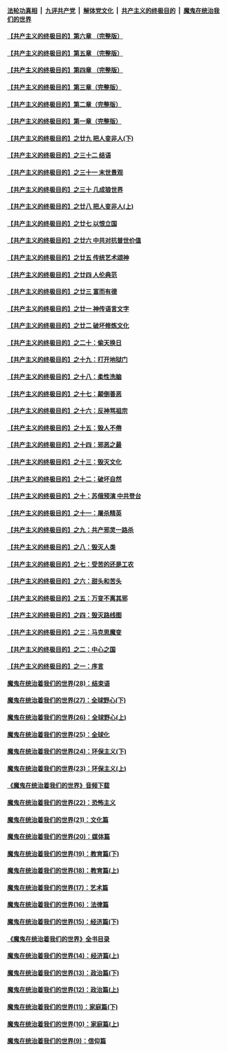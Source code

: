 ####  [法轮功真相](../../../../basic/blob/master/README.md?t=06202331) &nbsp;|&nbsp; [九评共产党](../../../../9ping.md/blob/master/README.md?t=06202331) &nbsp;|&nbsp; [解体党文化](../../../../jtdwh.md/blob/master/README.md?t=06202331)  &nbsp;|&nbsp; [共产主义的终极目的](../../../../gczydzjmd.md/blob/master/README.md?t=06202331) &nbsp;|&nbsp; [魔鬼在统治我们的世界](../../../../mgztzwmdsj.md/blob/master/README.md?t=06202331) 

#### [【共产主义的终极目的】第六章 （完整版）](../pages/nsc422/n11428913.md?t=06202331) 

#### [【共产主义的终极目的】第五章 （完整版）](../pages/nsc422/n11428912.md?t=06202331) 

#### [【共产主义的终极目的】第四章 （完整版）](../pages/nsc422/n11428907.md?t=06202331) 

#### [【共产主义的终极目的】第三章（完整版）](../pages/nsc422/n11428848.md?t=06202331) 

#### [【共产主义的终极目的】第二章（完整版）](../pages/nsc422/n11428831.md?t=06202331) 

#### [【共产主义的终极目的】第一章（完整版）](../pages/nsc422/n11417651.md?t=06202331) 

#### [【共产主义的终极目的】之廿九 把人变非人(下)](../pages/nsc422/n11344140.md?t=06202331) 

#### [【共产主义的终极目的】之三十二 结语](../pages/nsc422/n11360535.md?t=06202331) 

#### [【共产主义的终极目的】之三十一 末世景观](../pages/nsc422/n11351129.md?t=06202331) 

#### [【共产主义的终极目的】之三十 几成狼世界](../pages/nsc422/n11348280.md?t=06202331) 

#### [【共产主义的终极目的】之廿八 把人变非人(上)](../pages/nsc422/n11340492.md?t=06202331) 

#### [【共产主义的终极目的】之廿七 以恨立国](../pages/nsc422/n11336944.md?t=06202331) 

#### [【共产主义的终极目的】之廿六 中共对抗普世价值](../pages/nsc422/n11324785.md?t=06202331) 

#### [【共产主义的终极目的】之廿五 传统艺术颂神](../pages/nsc422/n11296396.md?t=06202331) 

#### [【共产主义的终极目的】之廿四 人伦典范](../pages/nsc422/n11296397.md?t=06202331) 

#### [【共产主义的终极目的】之廿三 富而有德](../pages/nsc422/n11283598.md?t=06202331) 

#### [【共产主义的终极目的】之廿一 神传语言文字](../pages/nsc422/n11263265.md?t=06202331) 

#### [【共产主义的终极目的】之廿二 破坏修炼文化](../pages/nsc422/n11245728.md?t=06202331) 

#### [【共产主义的终极目的】之二十：偷天换日](../pages/nsc422/n11238846.md?t=06202331) 

#### [【共产主义的终极目的】之十九：打开地狱门](../pages/nsc422/n11206376.md?t=06202331) 

#### [【共产主义的终极目的】之十八：柔性洗脑](../pages/nsc422/n11199994.md?t=06202331) 

#### [【共产主义的终极目的】之十七：颠倒善恶](../pages/nsc422/n11179782.md?t=06202331) 

#### [【共产主义的终极目的】之十六：反神骂祖宗](../pages/nsc422/n11166798.md?t=06202331) 

#### [【共产主义的终极目的】之十五：毁人不倦](../pages/nsc422/n11166792.md?t=06202331) 

#### [【共产主义的终极目的】之十四：邪恶之最](../pages/nsc422/n11150249.md?t=06202331) 

#### [【共产主义的终极目的】之十三：毁灭文化](../pages/nsc422/n11135227.md?t=06202331) 

#### [【共产主义的终极目的】之十二：破坏自然](../pages/nsc422/n11135214.md?t=06202331) 

#### [【共产主义的终极目的】之十：苏俄预演 中共登台](../pages/nsc422/n11118424.md?t=06202331) 

#### [【共产主义的终极目的】之十一：屠杀精英](../pages/nsc422/n11118442.md?t=06202331) 

#### [【共产主义的终极目的】之九：共产邪灵一路杀](../pages/nsc422/n11114139.md?t=06202331) 

#### [【共产主义的终极目的】之八：毁灭人类](../pages/nsc422/n11108503.md?t=06202331) 

#### [【共产主义的终极目的】之七：受苦的还是工农](../pages/nsc422/n11101809.md?t=06202331) 

#### [【共产主义的终极目的】之六：甜头和苦头](../pages/nsc422/n11096971.md?t=06202331) 

#### [【共产主义的终极目的】之五：万变不离其邪](../pages/nsc422/n11091285.md?t=06202331) 

#### [【共产主义的终极目的】之四：毁灭路线图](../pages/nsc422/n11086284.md?t=06202331) 

#### [【共产主义的终极目的】之三：马克思魔变](../pages/nsc422/n11061941.md?t=06202331) 

#### [【共产主义的终极目的】之二：中心之国](../pages/nsc422/n11047728.md?t=06202331) 

#### [【共产主义的终极目的】之一：序言](../pages/nsc422/n11086077.md?t=06202331) 

#### [魔鬼在统治着我们的世界(28)：结束语](../pages/nsc422/n10936246.md?t=06202331) 

#### [魔鬼在统治着我们的世界(27)：全球野心(下)](../pages/nsc422/n10928319.md?t=06202331) 

#### [魔鬼在统治着我们的世界(26)：全球野心(上)](../pages/nsc422/n10900318.md?t=06202331) 

#### [魔鬼在统治着我们的世界(25)：全球化](../pages/nsc422/n10788205.md?t=06202331) 

#### [魔鬼在统治着我们的世界(24)：环保主义(下)](../pages/nsc422/n10695307.md?t=06202331) 

#### [魔鬼在统治着我们的世界(23)：环保主义(上)](../pages/nsc422/n10688613.md?t=06202331) 

#### [《魔鬼在统治着我们的世界》音频下载](../pages/nsc422/n10635553.md?t=06202331) 

#### [魔鬼在统治着我们的世界(22)：恐怖主义](../pages/nsc422/n10614727.md?t=06202331) 

#### [魔鬼在统治着我们的世界(21)：文化篇](../pages/nsc422/n10597706.md?t=06202331) 

#### [魔鬼在统治着我们的世界(20)：媒体篇](../pages/nsc422/n10586579.md?t=06202331) 

#### [魔鬼在统治着我们的世界(19)：教育篇(下)](../pages/nsc422/n10564808.md?t=06202331) 

#### [魔鬼在统治着我们的世界(18)：教育篇(上)](../pages/nsc422/n10526970.md?t=06202331) 

#### [魔鬼在统治着我们的世界(17)：艺术篇](../pages/nsc422/n10499093.md?t=06202331) 

#### [魔鬼在统治着我们的世界(16)：法律篇](../pages/nsc422/n10485969.md?t=06202331) 

#### [魔鬼在统治着我们的世界(15)：经济篇(下)](../pages/nsc422/n10469975.md?t=06202331) 

#### [《魔鬼在统治着我们的世界》全书目录](../pages/nsc422/n10464261.md?t=06202331) 

#### [魔鬼在统治着我们的世界(14)：经济篇(上)](../pages/nsc422/n10457370.md?t=06202331) 

#### [魔鬼在统治着我们的世界(13)：政治篇(下)](../pages/nsc422/n10448270.md?t=06202331) 

#### [魔鬼在统治着我们的世界(12)：政治篇(上)](../pages/nsc422/n10444576.md?t=06202331) 

#### [魔鬼在统治着我们的世界(11)：家庭篇(下)](../pages/nsc422/n10440961.md?t=06202331) 

#### [魔鬼在统治着我们的世界(10)：家庭篇(上)](../pages/nsc422/n10435448.md?t=06202331) 

#### [魔鬼在统治着我们的世界(9)：信仰篇](../pages/nsc422/n10432159.md?t=06202331) 

